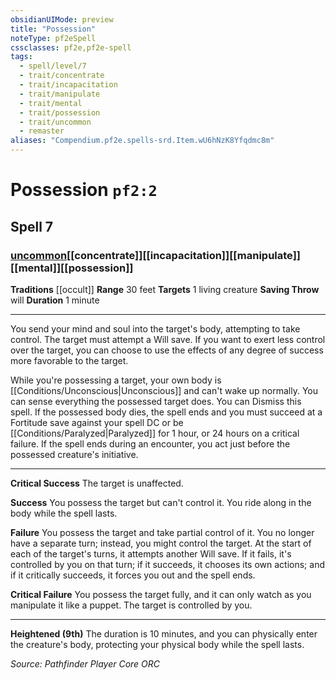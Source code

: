 ```yaml
---
obsidianUIMode: preview
title: "Possession"
noteType: pf2eSpell
cssclasses: pf2e,pf2e-spell
tags:
  - spell/level/7
  - trait/concentrate
  - trait/incapacitation
  - trait/manipulate
  - trait/mental
  - trait/possession
  - trait/uncommon
  - remaster
aliases: "Compendium.pf2e.spells-srd.Item.wU6hNzK8Yfqdmc8m" 
---
```

# Possession  `pf2:2`  
## Spell 7
### [uncommon](uncommon "Uncommon Rarity Trait")[[concentrate]][[incapacitation]][[manipulate]][[mental]][[possession]]
**Traditions** [[occult]]
**Range** 30 feet
**Targets** 1 living creature
**Saving Throw**  will
**Duration** 1 minute
* * * 
You send your mind and soul into the target's body, attempting to take control. The target must attempt a Will save. If you want to exert less control over the target, you can choose to use the effects of any degree of success more favorable to the target.

While you're possessing a target, your own body is [[Conditions/Unconscious|Unconscious]] and can't wake up normally. You can sense everything the possessed target does. You can Dismiss this spell. If the possessed body dies, the spell ends and you must succeed at a Fortitude save against your spell DC or be [[Conditions/Paralyzed|Paralyzed]] for 1 hour, or 24 hours on a critical failure. If the spell ends during an encounter, you act just before the possessed creature's initiative.

* * *

**Critical Success** The target is unaffected.

**Success** You possess the target but can't control it. You ride along in the body while the spell lasts.

**Failure** You possess the target and take partial control of it. You no longer have a separate turn; instead, you might control the target. At the start of each of the target's turns, it attempts another Will save. If it fails, it's controlled by you on that turn; if it succeeds, it chooses its own actions; and if it critically succeeds, it forces you out and the spell ends.

**Critical Failure** You possess the target fully, and it can only watch as you manipulate it like a puppet. The target is controlled by you.

* * *

**Heightened (9th)** The duration is 10 minutes, and you can physically enter the creature's body, protecting your physical body while the spell lasts.

*Source: Pathfinder Player Core*
*ORC*